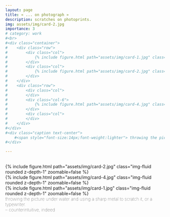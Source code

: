 ```yaml
---
layout: page
title: « ... on photograph »
description: scratches on photoprints.
img: assets/img/card-2.jpg
importance: 3
# category: work 
#<br>
#<div class="container">
#    <div class="row">
#        <div class="col">
#            {% include figure.html path="assets/img/card-1.jpg" class="img-fluid rounded z-depth-1" zoomable=false %}
#        </div>
#        <div class="col">
#            {% include figure.html path="assets/img/card-2.jpg" class="img-fluid rounded z-depth-1" zoomable=false %}
#        </div>
#    </div>
#    <div class="row">
#        <div class="col">
#        </div>
#        <div class="col-6">
#            {% include figure.html path="assets/img/card-4.jpg" class="img-fluid rounded z-depth-1" zoomable=false %}
#        </div>
#        <div class="col">
#        </div>
#    </div>
#</div>
#<div class="caption text-center">
    #<span style="font-size:14px;font-weight:lighter"> throwing the picture under water and using a sharp metal to scratch it, or a typewriter. <br>– counterintuitive, indeed</span>
#</div>

---
```



<br>
<div class="row">
    <div class="col-sm mt-3 mt-md-0">
        {% include figure.html path="assets/img/card-2.jpg" class="img-fluid rounded z-depth-1" zoomable=false %}
    </div>
    <div class="col-sm mt-3 mt-md-0">
        {% include figure.html path="assets/img/card-4.jpg" class="img-fluid rounded z-depth-1" zoomable=false %}
    </div>
</div>
<div class="row">
    <div class="col-sm mt-3 mt-md-0">
        {% include figure.html path="assets/img/card-1.jpg" class="img-fluid rounded z-depth-1" zoomable=false %}
    </div>
    <div class="col-sm mt-3 mt-md-0">
    </div>
</div>
<div class="caption text-left">
    <span style="font-size:14px;font-weight:lighter"> throwing the picture under water and using a sharp metal to scratch it, or a typewriter. <br>– counterintuitive, indeed</span>
</div>